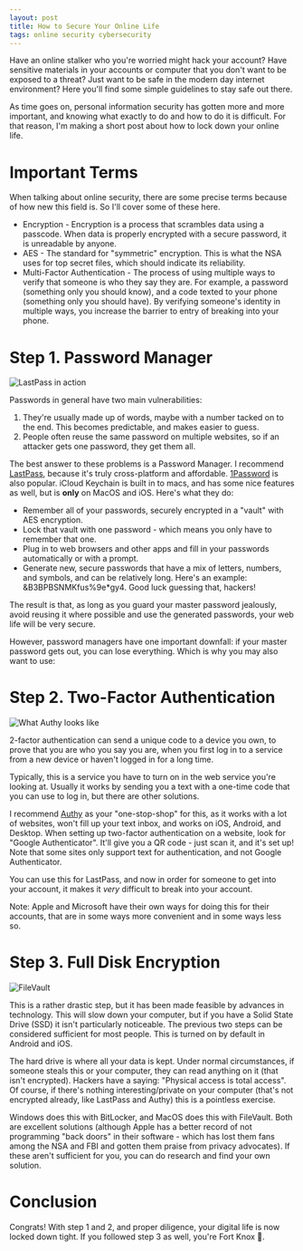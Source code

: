 ```yaml
---
layout: post
title: How to Secure Your Online Life
tags: online security cybersecurity
---
```


Have an online stalker who you're worried might hack your account? Have sensitive materials in your accounts or computer
that you don't want to be exposed to a threat? Just want to be safe in the modern day internet environment? Here you'll
find some simple guidelines to stay safe out there.

As time goes on, personal information security has gotten more and more important, and knowing what exactly to do and
how to do it is difficult. For that reason, I'm making a short post about how to lock down your online life.

# Important Terms
When talking about online security, there are some precise terms because of how new this field is. So I'll cover some of
these here.

* Encryption - Encryption is a process that scrambles data using a passcode. When data is properly encrypted with a secure password, it is unreadable by anyone.
* AES - The standard for "symmetric" encryption. This is what the NSA uses for top secret files, which should indicate its reliability.
* Multi-Factor Authentication - The process of using multiple ways to verify that someone is who they say they are. For example,  a password (something only you should know), and a code texted to your phone (something only you should have). By verifying someone's identity in multiple ways, you increase the barrier to entry of breaking into your phone.

# Step 1. Password Manager
![LastPass in action]({{site.baseurl}}/{{site.post_images_path}}2017-01-17-LastPass.png)

Passwords in general have two main vulnerabilities:

1. They're usually made up of words, maybe with a number tacked on to the end. This becomes predictable, and makes easier to guess.
2. People often reuse the same password on multiple websites, so if an attacker gets one password, they get them all.

The best answer to these problems is a Password Manager. I recommend [LastPass](https://lastpass.com), because it's truly cross-platform and affordable. [1Password](https://1password.com) is also popular. iCloud Keychain is built in to macs, and has some nice features as well, but is **only** on MacOS and iOS. Here's what they do:

* Remember all of your passwords, securely encrypted in a "vault" with AES encryption.
* Lock that vault with one password - which means you only have to remember that one.
* Plug in to web browsers and other apps and fill in your passwords automatically or with a prompt.
* Generate new, secure passwords that have a mix of letters, numbers, and symbols, and can be relatively long. Here's an example: &B3BPBSNMKfus%9e*gy4. Good luck guessing that, hackers!

The result is that, as long as you guard your master password jealously, avoid reusing it where possible and use the generated passwords, your web life will be very secure.

However, password managers have one important downfall: if your master password gets out, you can lose everything. Which is why you may also want to use:

# Step 2. Two-Factor Authentication
![What Authy looks like]({{site.baseurl}}/{{site.post_images_path}}2017-01-17-Authy.PNG)

2-factor authentication can send a unique code to a device you own, to prove that you are who you say you are, when you first log in to a service from a new device or haven't logged in for a long time.

Typically, this is a service you have to turn on in the web service you're looking at. Usually it works by sending you a text with a one-time code that you can use to log in, but there are other solutions.

I recommend [Authy](https://www.authy.com) as your "one-stop-shop" for this, as it works with a lot of websites, won't fill up your text inbox, and works on iOS, Android, and Desktop. When setting up two-factor authentication on a website, look for "Google Authenticator". It'll give you a QR code - just scan it, and it's set up! Note that some sites only support text for authentication, and not Google Authenticator.

You can use this for LastPass, and now in order for someone to get into your account, it makes it *very* difficult to break into your account.

Note: Apple and Microsoft have their own ways for doing this for their accounts, that are in some ways more convenient and in some ways less so.

# Step 3. Full Disk Encryption
![FileVault]({{site.baseurl}}/{{site.post_images_path}}2017-01-17-FileVault.png)

This is a rather drastic step, but it has been made feasible by advances in technology. This will slow down your computer, but if you have a Solid State Drive (SSD) it isn't particularly noticeable. The previous two steps can be considered sufficient for most people. This is turned on by default in Android and iOS.

The hard drive is where all your data is kept. Under normal circumstances, if someone steals this or your computer, they can read anything on it (that isn't encrypted). Hackers have a saying: "Physical access is total access". Of course, if there's nothing interesting/private on your computer (that's not encrypted already, like LastPass and Authy) this is a pointless exercise.

Windows does this with BitLocker, and MacOS does this with FileVault. Both are excellent solutions (although Apple has a better record of not programming "back doors" in their software - which has lost them fans among the NSA and FBI and gotten them praise from privacy advocates). If these aren't sufficient for you, you can do research and find your own solution.

# Conclusion
Congrats! With step 1 and 2, and proper diligence, your digital life is now locked down tight. If you followed step 3 as well, you're Fort Knox 🎉.
